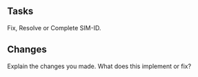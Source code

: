 ## Tasks
Fix, Resolve or Complete SIM-ID.

## Changes
Explain the changes you made. What does this implement or fix?
